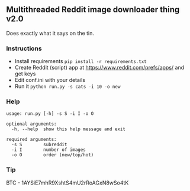 ## Multithreaded Reddit image downloader thing v2.0

Does exactly what it says on the tin.

### Instructions

-   Install requirements `pip install -r requirements.txt`
-   Create Reddit (script) app at <https://www.reddit.com/prefs/apps/> and get keys
-   Edit conf.ini with your details
-   Run it `python run.py -s cats -i 10 -o new`

### Help

    usage: run.py [-h] -s S -i I -o O

    optional arguments:
      -h, --help  show this help message and exit

    required arguments:
      -s S        subreddit
      -i I        number of images
      -o O        order (new/top/hot)

### Tip

BTC - 1AYSiE7mhR9XshtS4mU2rRoAGxN8wSo4tK
